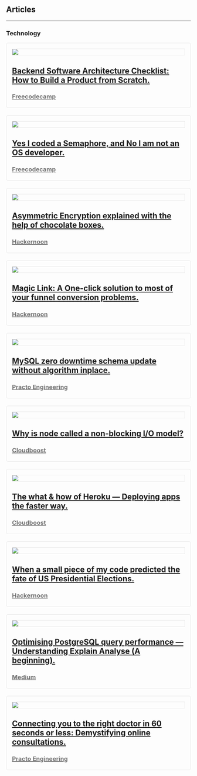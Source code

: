 ## Articles

---

### Technology

<div style="padding: 15px; border: 1px solid rgba(230, 230, 230, 1); border-radius: 5px">
<a href="https://www.freecodecamp.org/news/have-an-idea-want-to-build-a-product-from-scratch-heres-a-checklist-of-things-you-should-go-through-in-your-backend-software-architecture/" target="_blank">
  <div style="border: 1px solid rgba(230, 230, 230, 1)">
  <img src="images/product_scratch.jpeg?raw=true" style="height: inherit">
  </div>
  <div style="margin-top: 15px;">
    <h2 style="margin-bottom: 4px">Backend Software Architecture Checklist: How to Build a Product from Scratch.</h2>
    <h3 style="color: rgba(117, 117, 117, 1); margin-bottom: 5px">Freecodecamp</h3>
  </div>
</a>
</div>


<div style="padding: 15px; border: 1px solid rgba(230, 230, 230, 1); border-radius: 5px; margin-top: 20px">
<a href="https://medium.com/free-code-camp/yes-i-coded-a-semaphore-and-no-i-am-not-an-os-developer-c721650e1887" target="_blank">
  <div style="border: 1px solid rgba(230, 230, 230, 1)">
  <img src="images/semaphore.jpeg?raw=true" style="height: inherit">
  </div>
  <div style="margin-top: 15px;">
    <h2 style="margin-bottom: 4px">Yes I coded a Semaphore, and No I am not an OS developer.</h2>
    <h3 style="color: rgba(117, 117, 117, 1); margin-bottom: 5px">Freecodecamp</h3>
  </div>
</a>
</div>

<div style="padding: 15px; border: 1px solid rgba(230, 230, 230, 1); border-radius: 5px; margin-top: 20px">
<a href="https://medium.com/hackernoon/asymmetric-encryption-explained-using-chocolate-boxes-5a329ea6813e" target="_blank">
  <div style="border: 1px solid rgba(230, 230, 230, 1)">
  <img src="images/encryption.jpeg?raw=true" style="height: inherit">
  </div>
  <div style="margin-top: 15px;">
    <h2 style="margin-bottom: 4px">Asymmetric Encryption explained with the help of chocolate boxes.</h2>
    <h3 style="color: rgba(117, 117, 117, 1); margin-bottom: 5px">Hackernoon</h3>
  </div>
</a>
</div>

<div style="padding: 15px; border: 1px solid rgba(230, 230, 230, 1); border-radius: 5px; margin-top: 20px">
<a href="https://medium.com/hackernoon/magic-links-d680d410f8f7" target="_blank">
  <div style="border: 1px solid rgba(230, 230, 230, 1)">
  <img src="images/magic_link.png?raw=true" style="height: inherit">
  </div>
  <div style="margin-top: 15px;">
    <h2 style="margin-bottom: 4px">Magic Link: A One-click solution to most of your funnel conversion problems.</h2>
    <h3 style="color: rgba(117, 117, 117, 1); margin-bottom: 5px">Hackernoon</h3>
  </div>
</a>
</div>

<div style="padding: 15px; border: 1px solid rgba(230, 230, 230, 1); border-radius: 5px; margin-top: 20px">
<a href="https://medium.com/practo-engineering/mysql-zero-downtime-schema-update-without-algorithm-inplace-fd427ec5b681" target="_blank">
  <div style="border: 1px solid rgba(230, 230, 230, 1)">
  <img src="images/mysql.jpeg?raw=true" style="height: inherit">
  </div>
  <div style="margin-top: 15px;">
    <h2 style="margin-bottom: 4px">MySQL zero downtime schema update without algorithm inplace.</h2>
    <h3 style="color: rgba(117, 117, 117, 1); margin-bottom: 5px">Practo Engineering</h3>
  </div>
</a>
</div>

<div style="padding: 15px; border: 1px solid rgba(230, 230, 230, 1); border-radius: 5px; margin-top: 20px">
<a href="https://blog.cloudboost.io/why-is-node-called-a-non-blocking-i-o-model-eb639063bc14" target="_blank">
  <div style="border: 1px solid rgba(230, 230, 230, 1)">
  <img src="images/node.png?raw=true" style="height: inherit">
  </div>
  <div style="margin-top: 15px;">
    <h2 style="margin-bottom: 4px">Why is node called a non-blocking I/O model?</h2>
    <h3 style="color: rgba(117, 117, 117, 1); margin-bottom: 5px">Cloudboost</h3>
  </div>
</a>
</div>

<div style="padding: 15px; border: 1px solid rgba(230, 230, 230, 1); border-radius: 5px; margin-top: 20px">
<a href="https://blog.cloudboost.io/the-what-how-of-heroku-deploying-apps-the-faster-way-5bcb29e699e8" target="_blank">
  <div style="border: 1px solid rgba(230, 230, 230, 1)">
  <img src="images/heroku.png?raw=true" style="height: inherit">
  </div>
  <div style="margin-top: 15px;">
    <h2 style="margin-bottom: 4px">The what & how of Heroku — Deploying apps the faster way.</h2>
    <h3 style="color: rgba(117, 117, 117, 1); margin-bottom: 5px">Cloudboost</h3>
  </div>
</a>
</div>

<div style="padding: 15px; border: 1px solid rgba(230, 230, 230, 1); border-radius: 5px; margin-top: 20px">
<a href="https://medium.com/hackernoon/when-a-small-piece-of-my-code-predicted-the-fate-of-us-presidential-elections-e6f2a0cced4a" target="_blank">
  <div style="border: 1px solid rgba(230, 230, 230, 1)">
  <img src="images/sentiment_analysis.jpeg?raw=true" style="height: inherit">
  </div>
  <div style="margin-top: 15px;">
    <h2 style="margin-bottom: 4px">When a small piece of my code predicted the fate of US Presidential Elections.</h2>
    <h3 style="color: rgba(117, 117, 117, 1); margin-bottom: 5px">Hackernoon</h3>
  </div>
</a>
</div>

<div style="padding: 15px; border: 1px solid rgba(230, 230, 230, 1); border-radius: 5px; margin-top: 20px">
<a href="https://medium.com/@cosmos_sajal/optimising-postgresql-query-performance-understanding-explain-analyse-a-beginning-62a6f1d2bacb" target="_blank">
  <div style="border: 1px solid rgba(230, 230, 230, 1)">
  <img src="images/postgres.png?raw=true" style="height: inherit">
  </div>
  <div style="margin-top: 15px;">
    <h2 style="margin-bottom: 4px">Optimising PostgreSQL query performance — Understanding Explain Analyse (A beginning).</h2>
    <h3 style="color: rgba(117, 117, 117, 1); margin-bottom: 5px">Medium</h3>
  </div>
</a>
</div>

<div style="padding: 15px; border: 1px solid rgba(230, 230, 230, 1); border-radius: 5px; margin-top: 20px">
<a href="https://medium.com/practo-engineering/connecting-you-to-the-best-doctor-in-60-seconds-demystifying-practo-consult-791c437cf74a" target="_blank">
  <div style="border: 1px solid rgba(230, 230, 230, 1)">
  <img src="images/practo.png?raw=true" style="height: inherit">
  </div>
  <div style="margin-top: 15px;">
    <h2 style="margin-bottom: 4px">Connecting you to the right doctor in 60 seconds or less: Demystifying online consultations.</h2>
    <h3 style="color: rgba(117, 117, 117, 1); margin-bottom: 5px">Practo Engineering</h3>
  </div>
</a>
</div>
